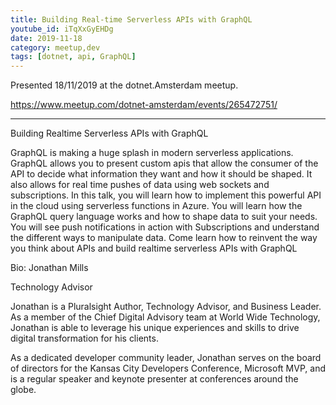 ```yaml
---
title: Building Real-time Serverless APIs with GraphQL
youtube_id: iTqXxGyEHDg
date: 2019-11-18
category: meetup,dev
tags: [dotnet, api, GraphQL]
---
```


Presented 18/11/2019 at the dotnet.Amsterdam meetup.

https://www.meetup.com/dotnet-amsterdam/events/265472751/

---

Building Realtime Serverless APIs with GraphQL

GraphQL is making a huge splash in modern serverless applications. GraphQL allows you to present custom apis that allow the consumer of the API to decide what information they want and how it should be shaped. It also allows for real time pushes of data using web sockets and subscriptions. In this talk, you will learn how to implement this powerful API in the cloud using serverless functions in Azure. You will learn how the GraphQL query language works and how to shape data to suit your needs. You will see push notifications in action with Subscriptions and understand the different ways to manipulate data. Come learn how to reinvent the way you think about APIs and build realtime serverless APIs with GraphQL

Bio: Jonathan Mills

Technology Advisor

Jonathan is a Pluralsight Author, Technology Advisor, and Business Leader. As a member of the Chief Digital Advisory team at World Wide Technology, Jonathan is able to leverage his unique experiences and skills to drive digital transformation for his clients.

As a dedicated developer community leader, Jonathan serves on the board of directors for the Kansas City Developers Conference, Microsoft MVP, and is a regular speaker and keynote presenter at conferences around the globe.